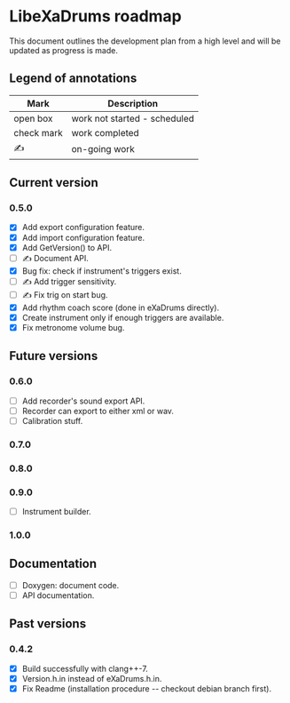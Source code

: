 # LibeXaDrums roadmap

This document outlines the development plan from a high level and will be updated as progress is made.

## Legend of annotations

| Mark       | Description                     |
| ---------- | ------------------------------- |
| open box   | work not started - scheduled    |
| check mark | work completed                  |
| &#9997;    | on-going work                   |

## Current version

### 0.5.0

- [x] Add export configuration feature.
- [x] Add import configuration feature.
- [x] Add GetVersion() to API.
- [ ] &#9997; Document API.
- [x] Bug fix: check if instrument's triggers exist.
- [ ] &#9997; Add trigger sensitivity.
- [ ] &#9997; Fix trig on start bug.
- [x] Add rhythm coach score (done in eXaDrums directly).
- [x] Create instrument only if enough triggers are available.
- [x] Fix metronome volume bug.

## Future versions

### 0.6.0

- [ ] Add recorder's sound export API.
- [ ] Recorder can export to either xml or wav.
- [ ] Calibration stuff.

### 0.7.0

### 0.8.0

### 0.9.0

- [ ] Instrument builder.

### 1.0.0

## Documentation

- [ ] Doxygen: document code.
- [ ] API documentation.

## Past versions

### 0.4.2

- [x] Build successfully with clang++-7.
- [x] Version.h.in instead of eXaDrums.h.in.
- [x] Fix Readme (installation procedure -- checkout debian branch first).
